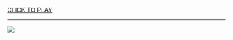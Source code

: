 
<a href="https://premium76.site?title=unblocked_games_16&ref=13M">CLICK TO PLAY</a></h3>
<hr>

<a href="https://premium76.site?title=unblocked_games_16&ref=13M"><img src="https://clearcache.store/games.png"></a>


